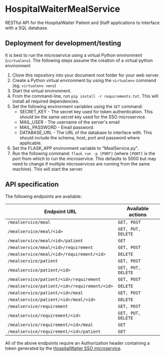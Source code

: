 # HospitalWaiterMealService
RESTful API for the HospitalWaiter Patient and Staff applications to interface with a SQL database.

## Deployment for development/testing
It is best to run the microservice using a virtual Python environment (`virtualenv`). The following steps assume the creation of a virtual python environment

1. Clone this repository into your document root folder for your web server.
2. Create a Python virtual environment by using the `virtualenv` command (eg. `virtualenv venv`)
3. Start the virtual environment.
3. From the command-line, run `pip install -r requirements.txt`. This will install all required dependencies.
4. Set the following environment variables using the `SET` command:
    * SECRET_KEY - The secret key used for token authentication. This should be the same secret key used for the SSO microservice.
    * MAIL_USER - The username of the server's email
    * MAIL_PASSWORD - Email password.
    * DATABASE_URL - The URL of the database to interface with. This should include the schema, host, port and password where applicable.
5. Set the FLASK_APP environment variable to "MealService.py".
6. Run the following command: `flask run -p [PORT]` (where `[PORT]` is the port from which to run the microservice. This defaults to 5000 but may need to change if multiple microservices are running from the same machine). This will start the server.

## API specification
The following endpoints are available:

|Endpoint URL                                |Available actions |
|--------------------------------------------|------------------|
|`/mealservice/meal`                         |`GET, POST`       |
|`/mealservice/meal/<id>`                    |`GET, PUT, DELETE`|
|`/mealservice/meal/<id>/patient`            |`GET`             |
|`/mealservice/meal/<id>/requirement`        |`GET, POST`       |
|`/mealservice/meal/<id>/requirement/<id>`   |`DELETE`          |
|`/mealservice/patient`                      |`GET, POST`       |
|`/mealservice/patient/<id>`                 |`GET, PUT, DELETE`|
|`/mealservice/patient/<id>/requirement`     |`GET, POST`       |
|`/mealservice/patient/<id>/requirement/<id>`|`DELETE`          |
|`/mealservice/patient/<id>/meal`            |`GET, POST`       |
|`/mealservice/patient/<id>/meal/<id>`       |`DELETE`          |
|`/mealservice/requirement`                  |`GET, POST`       |
|`/mealservice/requirement/<id>`             |`GET, PUT, DELETE`|
|`/mealservice/requirement/<id>/meal`        |`GET`             |
|`/mealservice/requirement/<id>/patient`     |`GET`             |

All of the above endpoints require an Authorization header containing a token generated by the [HospitalWaiter SSO microservice](http://github.com/apigram/HospitalWaiterAuthService "HospitalWaiterAuthService").
